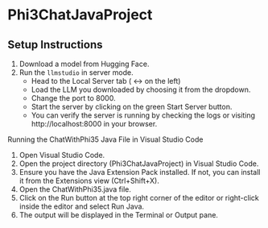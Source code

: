 # Phi3ChatJavaProject

## Setup Instructions

1. Download a model from Hugging Face.
2. Run the `llmstudio` in server mode.
    - Head to the Local Server tab ( <-> on the left)
    - Load the LLM you downloaded by choosing it from the dropdown.
    - Change the port to 8000.
    - Start the server by clicking on the green Start Server button.
    - You can verify the server is running by checking the logs or visiting http://localhost:8000 in your browser.

Running the ChatWithPhi35 Java File in Visual Studio Code
1. Open Visual Studio Code.
2. Open the project directory (Phi3ChatJavaProject) in Visual Studio Code.
3. Ensure you have the Java Extension Pack installed. If not, you can install it from the Extensions view (Ctrl+Shift+X).
4. Open the ChatWithPhi35.java file.
5. Click on the Run button at the top right corner of the editor or right-click inside the editor and select Run Java.
6. The output will be displayed in the Terminal or Output pane.

